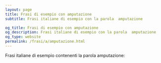 ```yaml
---
layout: page
title: Frasi di esempio con amputazione 
subtitle: Frasi italiane di esempio con la parola  amputazione

og_title: Frasi di esempio con amputazione 
og_description: Frasi italiane di esempio con la parola  amputazione
og_type: website
permalink: /frasi/a/amputazione.html
---
```


Frasi italiane di esempio contenenti la parola amputazione:


